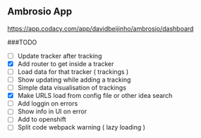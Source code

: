 ## Ambrosio App

https://app.codacy.com/app/davidbeijinho/ambrosio/dashboard


###TODO 

- [ ] Update tracker after tracking
- [x] Add router to get inside a tracker
- [ ] Load data for that tracker ( trackings )
- [ ] Show updating while adding a tracking
- [ ] Simple data visualisation of trackings
- [x] Make URLS load from config file or other idea search
- [ ] Add loggin on errors
- [ ] Show info in UI on error
- [ ] Add to openshift
- [ ] Split code webpack warning ( lazy loading )

